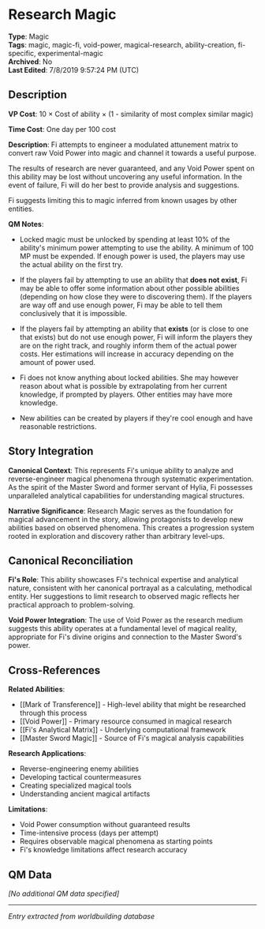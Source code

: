 # Research Magic

**Type**: Magic  
**Tags**: magic, magic-fi, void-power, magical-research, ability-creation, fi-specific, experimental-magic  
**Archived**: No  
**Last Edited**: 7/8/2019 9:57:24 PM (UTC)

## Description
**VP Cost**:
10 × Cost of ability × (1 - similarity of most complex similar magic)

**Time Cost**:
One day per 100 cost

**Description**:
Fi attempts to engineer a modulated attunement matrix to convert raw Void Power into magic and channel it towards a useful purpose.

The results of research are never guaranteed, and any Void Power spent on this ability may be lost without uncovering any useful information. In the event of failure, Fi will do her best to provide analysis and suggestions.

Fi suggests limiting this to magic inferred from known usages by other entities.

**QM Notes**:
* Locked magic must be unlocked by spending at least 10% of the ability's minimum power attempting to use the ability. A minimum of 100 MP must be expended. If enough power is used, the players may use the actual ability on the first try.

* If the players fail by attempting to use an ability that **does not exist**, Fi may be able to offer some information about other possible abilities (depending on how close they were to discovering them). If the players are way off and use enough power, Fi may be able to tell them conclusively that it is impossible.

* If the players fail by attempting an ability that **exists** (or is close to one that exists) but do not use enough power, Fi will inform the players they are on the right track, and roughly inform them of the actual power costs. Her estimations will increase in accuracy depending on the amount of power used.

* Fi does not know anything about locked abilities. She may however reason about what is possible by extrapolating from her current knowledge, if prompted by players. Other entities may have more knowledge.

* New abilities can be created by players if they're cool enough and have reasonable restrictions.

## Story Integration
**Canonical Context**: This represents Fi's unique ability to analyze and reverse-engineer magical phenomena through systematic experimentation. As the spirit of the Master Sword and former servant of Hylia, Fi possesses unparalleled analytical capabilities for understanding magical structures.

**Narrative Significance**: Research Magic serves as the foundation for magical advancement in the story, allowing protagonists to develop new abilities based on observed phenomena. This creates a progression system rooted in exploration and discovery rather than arbitrary level-ups.

## Canonical Reconciliation
**Fi's Role**: This ability showcases Fi's technical expertise and analytical nature, consistent with her canonical portrayal as a calculating, methodical entity. Her suggestions to limit research to observed magic reflects her practical approach to problem-solving.

**Void Power Integration**: The use of Void Power as the research medium suggests this ability operates at a fundamental level of magical reality, appropriate for Fi's divine origins and connection to the Master Sword's power.

## Cross-References
**Related Abilities**: 
- [[Mark of Transference]] - High-level ability that might be researched through this process
- [[Void Power]] - Primary resource consumed in magical research
- [[Fi's Analytical Matrix]] - Underlying computational framework
- [[Master Sword Magic]] - Source of Fi's magical analysis capabilities

**Research Applications**: 
- Reverse-engineering enemy abilities
- Developing tactical countermeasures
- Creating specialized magical tools
- Understanding ancient magical artifacts

**Limitations**: 
- Void Power consumption without guaranteed results
- Time-intensive process (days per attempt)
- Requires observable magical phenomena as starting points
- Fi's knowledge limitations affect research accuracy

## QM Data
*[No additional QM data specified]*

---
*Entry extracted from worldbuilding database*
